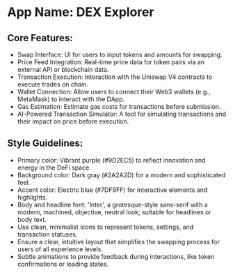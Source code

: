 # **App Name**: DEX Explorer

## Core Features:

- Swap Interface: UI for users to input tokens and amounts for swapping.
- Price Feed Integration: Real-time price data for token pairs via an external API or blockchain data.
- Transaction Execution: Interaction with the Uniswap V4 contracts to execute trades on chain.
- Wallet Connection: Allow users to connect their Web3 wallets (e.g., MetaMask) to interact with the DApp.
- Gas Estimation: Estimate gas costs for transactions before submission. 
- AI-Powered Transaction Simulator: A tool for simulating transactions and their impact on price before execution.

## Style Guidelines:

- Primary color: Vibrant purple (#9D2EC5) to reflect innovation and energy in the DeFi space.
- Background color: Dark gray (#2A2A2D) for a modern and sophisticated feel.
- Accent color: Electric blue (#7DF9FF) for interactive elements and highlights.
- Body and headline font: 'Inter', a grotesque-style sans-serif with a modern, machined, objective, neutral look; suitable for headlines or body text.
- Use clean, minimalist icons to represent tokens, settings, and transaction statuses.
- Ensure a clear, intuitive layout that simplifies the swapping process for users of all experience levels.
- Subtle animations to provide feedback during interactions, like token confirmations or loading states.